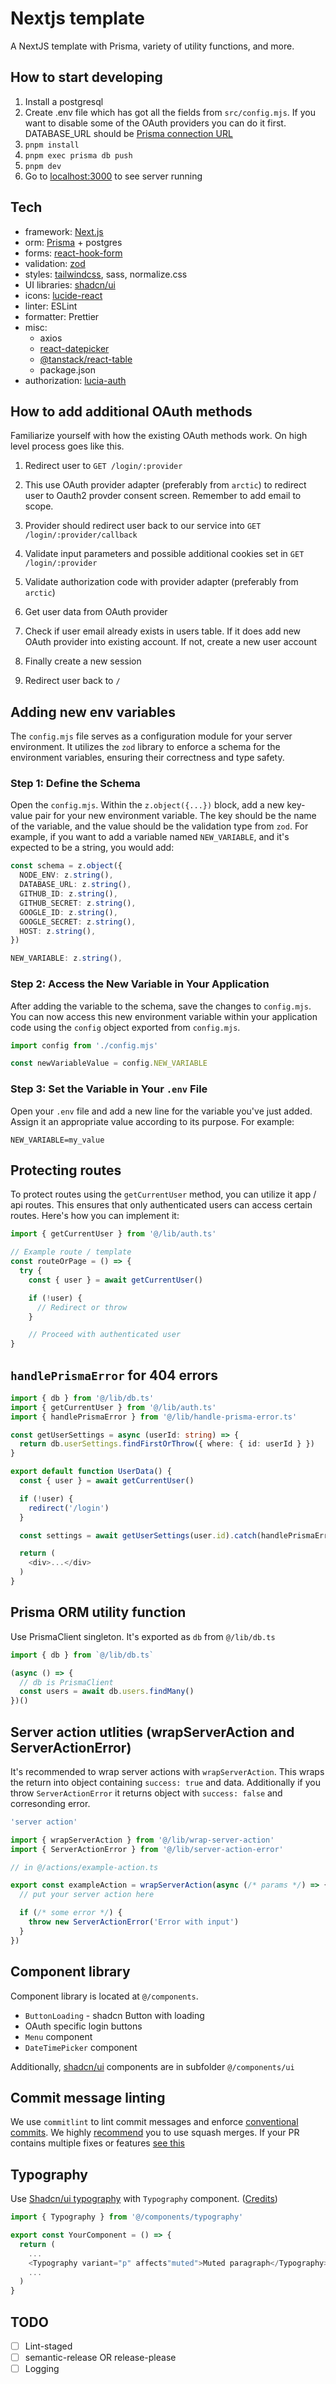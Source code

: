 # Nextjs template

A NextJS template with Prisma, variety of utility functions, and more.

## How to start developing

1. Install a postgresql
2. Create .env file which has got all the fields from `src/config.mjs`. If you want to disable some of the OAuth providers you can do it first. DATABASE_URL should be [Prisma connection URL](https://www.prisma.io/docs/orm/reference/connection-urls)
3. `pnpm install`
4. `pnpm exec prisma db push`
5. `pnpm dev`
6. Go to [localhost:3000](http://localhost:3000) to see server running

## Tech

- framework: [Next.js](https://nextjs.org/docs)
- orm: [Prisma](https://www.prisma.io/docs/orm) + postgres
- forms: [react-hook-form](https://react-hook-form.com/)
- validation: [zod](https://github.com/colinhacks/zod)
- styles: [tailwindcss](https://tailwindcss.com/), sass, normalize.css
- UI libraries: [shadcn/ui](https://ui.shadcn.com/)
- icons: [lucide-react](https://lucide.dev/icons/)
- linter: ESLint
- formatter: Prettier
- misc:
  - axios
  - [react-datepicker](https://reactdatepicker.com/)
  - [@tanstack/react-table](https://tanstack.com/table/latest)
  - package.json
- authorization: [lucia-auth](https://lucia-auth.com/)

## How to add additional OAuth methods

Familiarize yourself with how the existing OAuth methods work. On high level process goes like this.

1. Redirect user to `GET /login/:provider`
2. This use OAuth provider adapter (preferably from `arctic`) to redirect user to Oauth2 provder consent screen. Remember to add email to scope.
3. Provider should redirect user back to our service into `GET /login/:provider/callback`

4. Validate input parameters and possible additional cookies set in `GET /login/:provider`
5. Validate authorization code with provider adapter (preferably from `arctic`)
6. Get user data from OAuth provider
7. Check if user email already exists in users table. If it does add new OAuth provider into existing account. If not, create a new user account
8. Finally create a new session
9. Redirect user back to `/`

## Adding new env variables

The `config.mjs` file serves as a configuration module for your server environment. It utilizes the `zod` library to enforce a schema for the environment variables, ensuring their correctness and type safety.

### Step 1: Define the Schema

Open the `config.mjs`. Within the `z.object({...})` block, add a new key-value pair for your new environment variable. The key should be the name of the variable, and the value should be the validation type from `zod`. For example, if you want to add a variable named `NEW_VARIABLE`, and it's expected to be a string, you would add:

```typescript
const schema = z.object({
  NODE_ENV: z.string(),
  DATABASE_URL: z.string(),
  GITHUB_ID: z.string(),
  GITHUB_SECRET: z.string(),
  GOOGLE_ID: z.string(),
  GOOGLE_SECRET: z.string(),
  HOST: z.string(),
})
```

```typescript
NEW_VARIABLE: z.string(),
```

### Step 2: Access the New Variable in Your Application

After adding the variable to the schema, save the changes to `config.mjs`. You can now access this new environment variable within your application code using the `config` object exported from `config.mjs`.

```typescript
import config from './config.mjs'

const newVariableValue = config.NEW_VARIABLE
```

### Step 3: Set the Variable in Your `.env` File

Open your `.env` file and add a new line for the variable you've just added. Assign it an appropriate value according to its purpose. For example:

```
NEW_VARIABLE=my_value
```

## Protecting routes

To protect routes using the `getCurrentUser` method, you can utilize it app / api routes. This ensures that only authenticated users can access certain routes. Here's how you can implement it:

```typescript
import { getCurrentUser } from '@/lib/auth.ts'

// Example route / template
const routeOrPage = () => {
  try {
    const { user } = await getCurrentUser()

    if (!user) {
      // Redirect or throw
    }

    // Proceed with authenticated user
}
```

## `handlePrismaError` for 404 errors

```typescript
import { db } from '@/lib/db.ts'
import { getCurrentUser } from '@/lib/auth.ts'
import { handlePrismaError } from '@/lib/handle-prisma-error.ts'

const getUserSettings = async (userId: string) => {
  return db.userSettings.findFirstOrThrow({ where: { id: userId } })
}

export default function UserData() {
  const { user } = await getCurrentUser()

  if (!user) {
    redirect('/login')
  }

  const settings = await getUserSettings(user.id).catch(handlePrismaError) // returns 404 if entity was not found

  return (
    <div>...</div>
  )
}

```

## Prisma ORM utility function

Use PrismaClient singleton. It's exported as `db` from `@/lib/db.ts`

```typescript
import { db } from `@/lib/db.ts`

(async () => {
  // db is PrismaClient
  const users = await db.users.findMany()
})()
```

## Server action utlities (wrapServerAction and ServerActionError)

It's recommended to wrap server actions with `wrapServerAction`. This wraps the return into object containing `success: true` and data. Additionally if you throw `ServerActionError` it returns object with `success: false` and corresonding error.

```typescript
'server action'

import { wrapServerAction } from '@/lib/wrap-server-action'
import { ServerActionError } from '@/lib/server-action-error'

// in @/actions/example-action.ts

export const exampleAction = wrapServerAction(async (/* params */) => {
  // put your server action here

  if (/* some error */) {
    throw new ServerActionError('Error with input')
  }
})
```

## Component library

Component library is located at `@/components`.

- `ButtonLoading` - shadcn Button with loading
- OAuth specific login buttons
- `Menu` component
- `DateTimePicker` component

Additionally, [shadcn/ui](https://ui.shadcn.com/) components are in subfolder `@/components/ui`

## Commit message linting

We use `commitlint` to lint commit messages and enforce [conventional commits](https://www.conventionalcommits.org/en). We highly [recommend](https://github.com/googleapis/release-please?tab=readme-ov-file#linear-git-commit-history-use-squash-merge) you to use squash merges. If your PR contains multiple fixes or features [see this](https://github.com/googleapis/release-please?tab=readme-ov-file#what-if-my-pr-contains-multiple-fixes-or-features)

## Typography

Use [Shadcn/ui typography](https://ui.shadcn.com/docs/components/typography) with `Typography` component. ([Credits](https://github.com/shadcn-ui/ui/issues/315#issuecomment-1882739488))

```typescript
import { Typography } from '@/components/typography'

export const YourComponent = () => {
  return (
    ...
    <Typography variant="p" affects"muted">Muted paragraph</Typography>
    ...
  )
}
```

## TODO

- [ ] Lint-staged
- [ ] semantic-release OR release-please
- [ ] Logging
